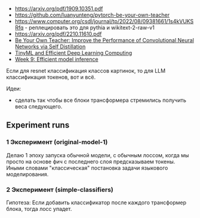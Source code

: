 - https://arxiv.org/pdf/1909.10351.pdf
- https://github.com/luanyunteng/pytorch-be-your-own-teacher
- https://www.computer.org/csdl/journal/tp/2022/08/09381661/1s4kVUKSRfq - реплецировать это для pythia и wikitext-2-raw-v1
- https://arxiv.org/pdf/2210.11610.pdf
- [Be Your Own Teacher: Improve the Performance of Convolutional Neural Networks via Self Distillation](https://arxiv.org/pdf/1905.08094.pdf)
- [TinyML and Efficient Deep Learning Computing ](https://hanlab.mit.edu/courses/2023-fall-65940)
- [Week 9: Efficient model inference](https://github.com/mryab/efficient-dl-systems/tree/main/week09_compression)

Если для resnet классификация классов картинок, то для LLM классификация токенов, вот и всё.

Идеи:
- сделать так чтобы все блоки трансформера стремились получить веса следующего. 

## Experiment runs

### 1 Эксперимент (original-model-1)
Делаю 1 эпоху запуска обычной модели, с обычным лоссом, когда мы просто на основе фич с последнего слоя предсказываем токены.
Иными словами "классическая" постановка задачи языкового моделирования.

### 2 Эксперимент (simple-classifiers)
Гипотеза: Если добавить классификатор после каждого трансформер блока, тогда лосс упадет.